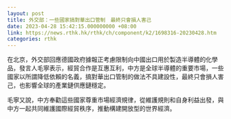 ```yaml
---
layout: post
title: 外交部：一些國家搞對華出口管制　最終只會損人害己
date: 2023-04-28 15:42:15.000000000 +08:00
link: https://news.rthk.hk/rthk/ch/component/k2/1698316-20230428.htm
categories: rthk
---
```


在北京，外交部回應德國政府據報正考慮限制向中國出口用於製造半導體的化學品，發言人毛寧表示，經貿合作是互惠互利，中方是全球半導體的重要市場，一些國家以所謂降低依賴的名義，搞對華出口管制的做法不具建設性，最終只會損人害己，也影響全球的產業鏈供應鏈穩定。

毛寧又說，中方奉勸這些國家尊重市場經濟規律，從維護規則和自身利益出發，與中方一起共同維護國際經貿秩序，推動構建開放型的世界經濟。
